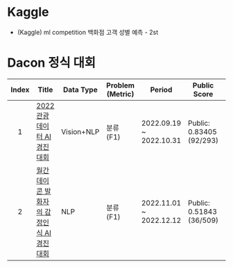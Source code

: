 # Kaggle 

- (Kaggle) ml competition 백화점 고객 성별 예측 - 2st

# Dacon 정식 대회

|Index | Title | Data Type | Problem (Metric) | Period | Public Score | Private Score | Top Percent |
|:---:|---|---|---|---|---|---|---|
|  1  | [2022 관광데이터 AI 경진대회](https://dacon.io/competitions/official/235978/overview/description) | Vision+NLP | 분류 (F1) |  2022.09.19 ~ 2022.10.31 | Public: 0.83405 (92/293) | Private: 0.84037 (68/290) | Top 24% |
|  2  | [월간 데이콘 발화자의 감정인식 AI 경진대회](https://dacon.io/competitions/official/236027/overview/description) | NLP | 분류 (F1) |  2022.11.01 ~ 2022.12.12 | Public: 0.51843 (36/509) | Private: 0.50045 (33/509) | Top -% |
